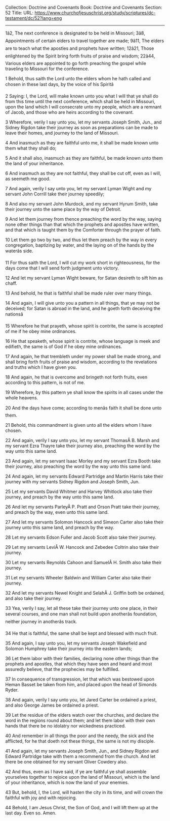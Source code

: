 Collection: Doctrine and Covenants
Book: Doctrine and Covenants
Section: 52
Title: 
URL: https://www.churchofjesuschrist.org/study/scriptures/dc-testament/dc/52?lang=eng

---

1â2, The next conference is designated to be held in Missouri; 3â8, Appointments of certain elders to travel together are made; 9â11, The elders are to teach what the apostles and prophets have written; 12â21, Those enlightened by the Spirit bring forth fruits of praise and wisdom; 22â44, Various elders are appointed to go forth preaching the gospel while traveling to Missouri for the conference.

1 Behold, thus saith the Lord unto the elders whom he hath called and chosen in these last days, by the voice of his Spiritâ

2 Saying: I, the Lord, will make known unto you what I will that ye shall do from this time until the next conference, which shall be held in Missouri, upon the land which I will consecrate unto my people, which are a remnant of Jacob, and those who are heirs according to the covenant.

3 Wherefore, verily I say unto you, let my servants Joseph Smith, Jun., and Sidney Rigdon take their journey as soon as preparations can be made to leave their homes, and journey to the land of Missouri.

4 And inasmuch as they are faithful unto me, it shall be made known unto them what they shall do;

5 And it shall also, inasmuch as they are faithful, be made known unto them the land of your inheritance.

6 And inasmuch as they are not faithful, they shall be cut off, even as I will, as seemeth me good.

7 And again, verily I say unto you, let my servant Lyman Wight and my servant John Corrill take their journey speedily;

8 And also my servant John Murdock, and my servant Hyrum Smith, take their journey unto the same place by the way of Detroit.

9 And let them journey from thence preaching the word by the way, saying none other things than that which the prophets and apostles have written, and that which is taught them by the Comforter through the prayer of faith.

10 Let them go two by two, and thus let them preach by the way in every congregation, baptizing by water, and the laying on of the hands by the waterâs side.

11 For thus saith the Lord, I will cut my work short in righteousness, for the days come that I will send forth judgment unto victory.

12 And let my servant Lyman Wight beware, for Satan desireth to sift him as chaff.

13 And behold, he that is faithful shall be made ruler over many things.

14 And again, I will give unto you a pattern in all things, that ye may not be deceived; for Satan is abroad in the land, and he goeth forth deceiving the nationsâ

15 Wherefore he that prayeth, whose spirit is contrite, the same is accepted of me if he obey mine ordinances.

16 He that speaketh, whose spirit is contrite, whose language is meek and edifieth, the same is of God if he obey mine ordinances.

17 And again, he that trembleth under my power shall be made strong, and shall bring forth fruits of praise and wisdom, according to the revelations and truths which I have given you.

18 And again, he that is overcome and bringeth not forth fruits, even according to this pattern, is not of me.

19 Wherefore, by this pattern ye shall know the spirits in all cases under the whole heavens.

20 And the days have come; according to menâs faith it shall be done unto them.

21 Behold, this commandment is given unto all the elders whom I have chosen.

22 And again, verily I say unto you, let my servant ThomasÂ B. Marsh and my servant Ezra Thayre take their journey also, preaching the word by the way unto this same land.

23 And again, let my servant Isaac Morley and my servant Ezra Booth take their journey, also preaching the word by the way unto this same land.

24 And again, let my servants Edward Partridge and Martin Harris take their journey with my servants Sidney Rigdon and Joseph Smith, Jun.

25 Let my servants David Whitmer and Harvey Whitlock also take their journey, and preach by the way unto this same land.

26 And let my servants ParleyÂ P. Pratt and Orson Pratt take their journey, and preach by the way, even unto this same land.

27 And let my servants Solomon Hancock and Simeon Carter also take their journey unto this same land, and preach by the way.

28 Let my servants Edson Fuller and Jacob Scott also take their journey.

29 Let my servants LeviÂ W. Hancock and Zebedee Coltrin also take their journey.

30 Let my servants Reynolds Cahoon and SamuelÂ H. Smith also take their journey.

31 Let my servants Wheeler Baldwin and William Carter also take their journey.

32 And let my servants Newel Knight and SelahÂ J. Griffin both be ordained, and also take their journey.

33 Yea, verily I say, let all these take their journey unto one place, in their several courses, and one man shall not build upon anotherâs foundation, neither journey in anotherâs track.

34 He that is faithful, the same shall be kept and blessed with much fruit.

35 And again, I say unto you, let my servants Joseph Wakefield and Solomon Humphrey take their journey into the eastern lands;

36 Let them labor with their families, declaring none other things than the prophets and apostles, that which they have seen and heard and most assuredly believe, that the prophecies may be fulfilled.

37 In consequence of transgression, let that which was bestowed upon Heman Basset be taken from him, and placed upon the head of Simonds Ryder.

38 And again, verily I say unto you, let Jared Carter be ordained a priest, and also George James be ordained a priest.

39 Let the residue of the elders watch over the churches, and declare the word in the regions round about them; and let them labor with their own hands that there be no idolatry nor wickedness practiced.

40 And remember in all things the poor and the needy, the sick and the afflicted, for he that doeth not these things, the same is not my disciple.

41 And again, let my servants Joseph Smith, Jun., and Sidney Rigdon and Edward Partridge take with them a recommend from the church. And let there be one obtained for my servant Oliver Cowdery also.

42 And thus, even as I have said, if ye are faithful ye shall assemble yourselves together to rejoice upon the land of Missouri, which is the land of your inheritance, which is now the land of your enemies.

43 But, behold, I, the Lord, will hasten the city in its time, and will crown the faithful with joy and with rejoicing.

44 Behold, I am Jesus Christ, the Son of God, and I will lift them up at the last day. Even so. Amen.
